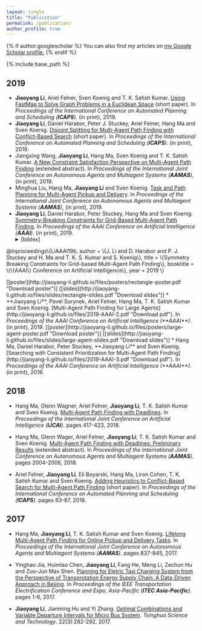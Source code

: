 ```yaml
---
layout: single
title: "Publication"
permalink: /publication/
author_profile: true
---
```


{% if author.googlescholar %}
  You can also find my articles on <u><a href="{{author.googlescholar}}">my Google Scholar profile</a>.</u>
{% endif %}

{% include base_path %}

## 2019
* **Jiaoyang Li**, Ariel Felner, Sven Koenig and T. K. Satish Kumar. [Using FastMap to Solve Graph Problems in a Euclidean Space](http://jiaoyang-li.github.io/files/2019-ICAPS-1.pdf "Download pdf") (short paper). In <i>Proceedings of the International Conference on Automated Planning and Scheduling (**ICAPS**)</i>. (in print), 2019.
* **Jiaoyang Li**, Daniel Harabor, Peter J. Stuckey, Ariel Felner, Hang Ma and Sven Koenig. [Disjoint Splitting for Multi-Agent Path Finding with Conflict-Based Search](http://jiaoyang-li.github.io/files/2019-ICAPS-2.pdf "Download pdf") (short paper). In <i>Proceedings of the International Conference on Automated Planning and Scheduling (**ICAPS**)</i>. (in print), 2019.
* Jiangxing Wang, **Jiaoyang Li**, Hang Ma, Sven Koenig and T. K. Satish Kumar. [A New Constraint Satisfaction Perspective on Multi-Agent Path Finding](http://jiaoyang-li.github.io/files/2019-AAMAS-2.pdf "Download pdf") (extended abstract). In <i>Proceedings of the International Joint Conference on Autonomous Agents and Multiagent Systems (**AAMAS**)</i>, (in print), 2019.
* Minghua Liu, Hang Ma, **Jiaoyang Li** and Sven Koenig. [Task and Path Planning for Multi-Agent Pickup and Delivery](http://jiaoyang-li.github.io/files/2019-AAMAS-1.pdf "Download pdf"). In <i>Proceedings of the International Joint Conference on Autonomous Agents and Multiagent Systems (**AAMAS**)</i>, (in print), 2019. 
* **Jiaoyang Li**, Daniel Harabor, Peter Stuckey, Hang Ma and Sven Koenig. [Symmetry-Breaking Constraints for Grid-Based Multi-Agent Path Finding](http://jiaoyang-li.github.io/files/2019-AAAI-1.pdf "Download pdf"). In <i>Proceedings of the AAAI Conference on Artificial Intelligence (**AAAI**)</i>. (in print), 2019. <details><summary>[bibtex]</summary>
<p>
@inproceedings\{LiAAAI19b,
	author = \{J. Li and D. Harabor and P. J. Stuckey and H. Ma and T. K. S. Kumar and S. Koenig\},
	title = \{Symmetry Breaking Constraints for Grid-based Multi-Agent Path Finding\},
	booktitle = \{\{AAAI\} Conference on Artificial Intelligence\},
	year = 2019
\}
</p>
</details>[[poster](http://jiaoyang-li.github.io/files/posters/rectangle-poster.pdf "Download poster")] [[slides](http://jiaoyang-li.github.io/files/slides/rectangle-slides.pdf "Download slides")] 
* **Jiaoyang Li**, Pavel Surynek, Ariel Felner, Hang Ma, T. K. Satish Kumar and Sven Koenig. [Multi-Agent Path Finding for Large Agents](http://jiaoyang-li.github.io/files/2019-AAAI-2.pdf "Download pdf"). In <i>Proceedings of the AAAI Conference on Artificial Intelligence (**AAAI**)</i>. (in print), 2019. [[poster](http://jiaoyang-li.github.io/files/posters/large-agent-poster.pdf "Download poster")] [[slides](http://jiaoyang-li.github.io/files/slides/large-agent-slides.pdf "Download slides")]
* Hang Ma, Daniel Harabor, Peter Stuckey, **Jiaoyang Li** and Sven Koenig. [Searching with Consistent Prioritization for Multi-Agent Path Finding](http://jiaoyang-li.github.io/files/2019-AAAI-3.pdf "Download pdf"). In <i>Proceedings of the AAAI Conference on Artificial Intelligence (**AAAI**)</i>. (in print), 2019.

## 2018

* Hang Ma, Glenn Wagner, Ariel Felner, **Jiaoyang Li**, T. K. Satish Kumar and Sven Koenig. [Multi-Agent Path Finding with Deadlines](http://jiaoyang-li.github.io/files/2018-IJCAI.pdf "Download pdf"). In <i>Proceedings of the International Joint Conference on Artificial Intelligence (**IJCAI**)</i>. pages 417-423, 2018. 

* Hang Ma, Glenn Wager, Ariel Felner, **Jiaoyang Li**, T. K. Satish Kumar and Sven Koenig. [Multi-Agent Path Finding with Deadlines: Preliminary Results](http://jiaoyang-li.github.io/files/2018-AAMAS.pdf "Download pdf") (extended abstract). In <i>Proceedings of the International Joint Conference on Autonomous Agents and Multiagent Systems (**AAMAS**)</i>. pages 2004-2006, 2018.

* Ariel Felner, **Jiaoyang Li**, Eli Boyarski, Hang Ma, Liron Cohen, T. K. Satish Kumar and Sven Koenig. [Adding Heuristics to Conflict-Based Search for Multi-Agent Path Finding](http://jiaoyang-li.github.io/files/2018-ICAPS.pdf "Download pdf") (short paper). In <i>Proceedings of the International Conference on Automated Planning and Scheduling (**ICAPS**)</i>. pages 83-87, 2018.


## 2017

* Hang Ma, **Jiaoyang Li**, T. K. Satish Kumar and Sven Koenig. [Lifelong Multi-Agent Path Finding for Online Pickup and Delivery Tasks](http://jiaoyang-li.github.io/files/2017-AAMAS.pdf "Download pdf"). In <i>Proceedings of the International Joint Conference on Autonomous Agents and Multiagent Systems (**AAMAS**)</i>. pages 837-845, 2017.

* Yinghao Jia, Huimiao Chen, **Jiaoyang Li**, Fang He, Meng Li, Zechun Hu and Zuo-Jun Max Shen. [Planning for Eletric Taxi Charging System from the Perspective of Transprotation Energy Supply Chain: A Data-Driven Approach in Beijing](http://jiaoyang-li.github.io/files/2017-ITEC.pdf "Download pdf"). In <i>Proceedings of the IEEE Transportation Electrification Conference and Expo, Asia-Pacific (**ITEC Asia-Pacific**)</i>. pages 1-6, 2017.

* **Jiaoyang Li**, Jianming Hu and Yi Zhang. [Optimal Combinations and Variable Departure Intervals for Micro Bus System](http://jiaoyang-li.github.io/files/2017-TST.pdf "Download pdf"). <i>Tsinghua Science and Technology</i>. 22(3):282-292, 2017.


